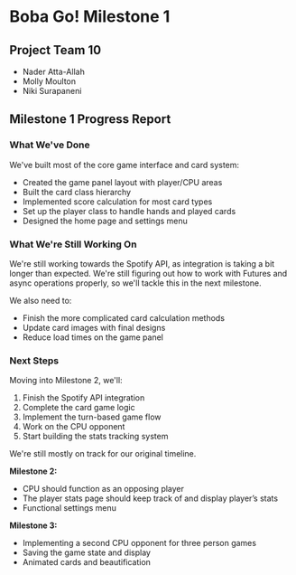 # Boba Go! Milestone 1

## Project Team 10
* Nader Atta-Allah
* Molly Moulton
* Niki Surapaneni

## Milestone 1 Progress Report

### What We've Done

We've built most of the core game interface and card system:

- Created the game panel layout with player/CPU areas
- Built the card class hierarchy
- Implemented score calculation for most card types
- Set up the player class to handle hands and played cards
- Designed the home page and settings menu

### What We're Still Working On

We're still working towards the Spotify API, as integration is taking a bit longer than expected. We're still figuring out how to work with Futures and async operations properly, so we'll tackle this in the next milestone. 

We also need to:
- Finish the more complicated card calculation methods
- Update card images with final designs
- Reduce load times on the game panel

### Next Steps

Moving into Milestone 2, we'll:
1. Finish the Spotify API integration
2. Complete the card game logic
3. Implement the turn-based game flow
4. Work on the CPU opponent
5. Start building the stats tracking system

We're still mostly on track for our original timeline. 

**Milestone 2:**
 * CPU should function as an opposing player
 * The player stats page should keep track of and display player’s stats
 * Functional settings menu

**Milestone 3:**
 * Implementing a second CPU opponent for three person games
 * Saving the game state and display
 * Animated cards and beautification
